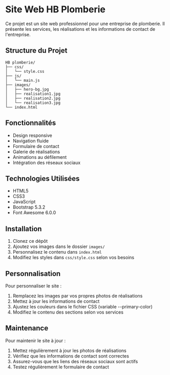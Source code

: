 # Site Web HB Plomberie

Ce projet est un site web professionnel pour une entreprise de plomberie. Il présente les services, les réalisations et les informations de contact de l'entreprise.

## Structure du Projet

```
HB plomberie/
├── css/
│   └── style.css
├── js/
│   └── main.js
├── images/
│   ├── hero-bg.jpg
│   ├── realisation1.jpg
│   ├── realisation2.jpg
│   └── realisation3.jpg
└── index.html
```

## Fonctionnalités

- Design responsive
- Navigation fluide
- Formulaire de contact
- Galerie de réalisations
- Animations au défilement
- Intégration des réseaux sociaux

## Technologies Utilisées

- HTML5
- CSS3
- JavaScript
- Bootstrap 5.3.2
- Font Awesome 6.0.0

## Installation

1. Clonez ce dépôt
2. Ajoutez vos images dans le dossier `images/`
3. Personnalisez le contenu dans `index.html`
4. Modifiez les styles dans `css/style.css` selon vos besoins

## Personnalisation

Pour personnaliser le site :

1. Remplacez les images par vos propres photos de réalisations
2. Mettez à jour les informations de contact
3. Ajustez les couleurs dans le fichier CSS (variable --primary-color)
4. Modifiez le contenu des sections selon vos services

## Maintenance

Pour maintenir le site à jour :

1. Mettez régulièrement à jour les photos de réalisations
2. Vérifiez que les informations de contact sont correctes
3. Assurez-vous que les liens des réseaux sociaux sont actifs
4. Testez régulièrement le formulaire de contact
